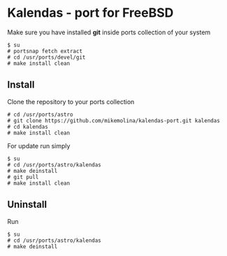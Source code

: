 Kalendas - port for FreeBSD
===========================

Make sure you have installed **git** inside ports collection of your system

    $ su
    # portsnap fetch extract
    # cd /usr/ports/devel/git
    # make install clean

Install
-------

Clone the repository to your ports collection

    # cd /usr/ports/astro
    # git clone https://github.com/mikemolina/kalendas-port.git kalendas
    # cd kalendas
    # make install clean
For update run simply

    $ su
    # cd /usr/ports/astro/kalendas
    # make deinstall
    # git pull
    # make install clean

Uninstall
---------

Run

    $ su
    # cd /usr/ports/astro/kalendas
    # make deinstall